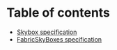 # Table of contents

* [Skybox specification](README.md)
* [FabricSkyBoxes specification](fabricskyboxes-specification.md)
